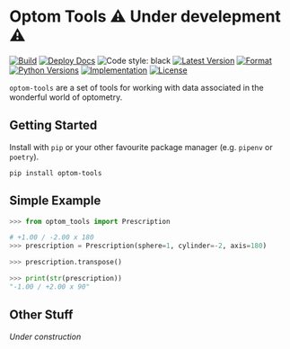 # Optom Tools ⚠️ Under develepment ⚠️

[![Build](https://github.com/shivan-s/optom-tools/actions/workflows/build.yml/badge.svg)](https://github.com/shivan-s/python-template/actions/workflows/build.yml)
[![Deploy Docs](https://github.com/shivan-s/optom-tools/actions/workflows/docs.yml/badge.svg)](https://github.com/shivan-s/optom-tools/actions/workflows/docs.yml)
![Code style: black](https://img.shields.io/badge/code%20style-black-000000.svg)
[![Latest Version](https://img.shields.io/pypi/v/optom-tools.svg)](https://pypi.python.org/pypi/optom-tools/)
[![Format](https://img.shields.io/pypi/format/optom-tools.svg)](https://pypi.python.org/pypi/optom-tools/)
[![Python Versions](https://img.shields.io/pypi/pyversions/optom-tools.svg)](https://pypi.python.org/pypi/optom-tools/)
[![Implementation](https://img.shields.io/pypi/implementation/optom-tools.svg)](https://pypi.python.org/pypi/optom-tools/)
[![License](https://img.shields.io/pypi/status/optom-tools.svg)](https://pypi.python.org/pypi/optom-tools/)

`optom-tools` are a set of tools for working with data associated in the wonderful world of optometry.

## Getting Started

Install with `pip` or your other favourite package manager (e.g. `pipenv` or `poetry`).

```shell
pip install optom-tools
```

## Simple Example

```python
>>> from optom_tools import Prescription

# +1.00 / -2.00 x 180
>>> prescription = Prescription(sphere=1, cylinder=-2, axis=180)

>>> prescription.transpose()

>>> print(str(prescription))
"-1.00 / +2.00 x 90"
```

## Other Stuff

*Under construction*
